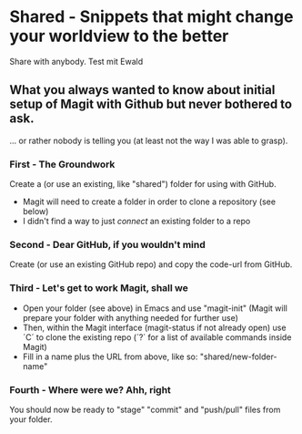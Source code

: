 # Shared - Snippets that might change your worldview to the better
Share with anybody.
Test mit Ewald
## What you always wanted to know about initial setup of **Magit** with **Github** but never bothered to ask.
... or rather nobody is telling you (at least not the way I was able to grasp).

### First - The Groundwork

Create a (or use an existing, like "shared") folder for using with GitHub.

+ Magit will need to create a folder in order to clone a repository (see below)
+ I didn't find a way to just _connect_ an existing folder to a repo

### Second - Dear GitHub, if you wouldn't mind

Create (or use an existing GitHub repo) and copy the code-url from GitHub.

### Third - Let's get to work Magit, shall we

+ Open your folder (see above) in Emacs and use "magit-init" (Magit will prepare your folder with anything needed for further use)
+ Then, within the Magit interface (magit-status if not already open) use ´C´ to clone the existing repo (´?´ for a list of available commands inside Magit)
+ Fill in a name plus the URL from above, like so: "shared/new-folder-name"

### Fourth - Where were we? Ahh, right

You should now be ready to "stage" "commit" and "push/pull" files from your folder.
